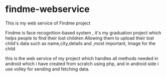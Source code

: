 # findme-webservice

This is my web service of Findme project

Findme is face recognition-based system , it's my graduation project which helps people to find their lost children
Allowing them to upload their lost child's data such as name,city,details and ,most important, Image for the child

this is the web service of my project which handles all methods needed in android which i have created from scratch using php,
and in android side i use volley for sending and fetching data.
